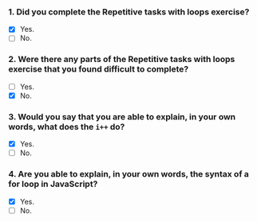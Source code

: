### 1. Did you complete the Repetitive tasks with loops exercise?

- [x] Yes.
- [ ] No.

### 2. Were there any parts of the Repetitive tasks with loops exercise that you found difficult to complete?

- [ ] Yes.
- [x] No.

### 3. Would you say that you are able to explain, in your own words, what does the `i++` do?

- [x] Yes.
- [ ] No.

### 4. Are you able to explain, in your own words, the syntax of a for loop in JavaScript?

- [x] Yes.
- [ ] No.
